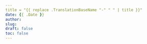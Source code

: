 ```yaml
---
title = "{{ replace .TranslationBaseName "-" " " | title }}"
date: {{ .Date }}
author:
slug:
draft: false
toc: false
---
```

